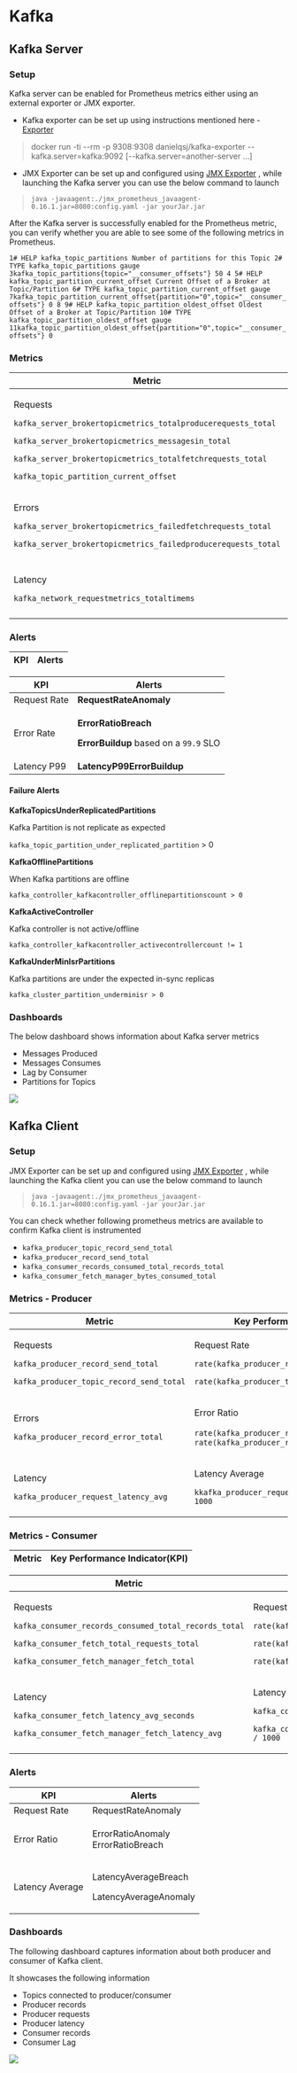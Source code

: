 # Kafka

## Kafka Server <a href="#kafka-server" id="kafka-server"></a>

### Setup <a href="#setup" id="setup"></a>

Kafka server can be enabled for Prometheus metrics either using an external exporter or JMX exporter.

* Kafka exporter can be set up using instructions mentioned here - [Exporter](https://github.com/danielqsj/kafka\_exporter)

> docker run -ti --rm -p 9308:9308 danielqsj/kafka-exporter --kafka.server=kafka:9092 \[--kafka.server=another-server ...]

&#x20;

* JMX Exporter can be set up and configured using [JMX Exporter](https://github.com/prometheus/jmx\_exporter) , while launching the Kafka server you can use the below command to launch

> `java -javaagent:./jmx_prometheus_javaagent-0.16.1.jar=8080:config.yaml -jar yourJar.jar`

After the Kafka server is successfully enabled for the Prometheus metric, you can verify whether you are able to see some of the following metrics in Prometheus.

&#x20;

`1# HELP kafka_topic_partitions Number of partitions for this Topic 2# TYPE kafka_topic_partitions gauge 3kafka_topic_partitions{topic="__consumer_offsets"} 50 4 5# HELP kafka_topic_partition_current_offset Current Offset of a Broker at Topic/Partition 6# TYPE kafka_topic_partition_current_offset gauge 7kafka_topic_partition_current_offset{partition="0",topic="__consumer_offsets"} 0 8 9# HELP kafka_topic_partition_oldest_offset Oldest Offset of a Broker at Topic/Partition 10# TYPE kafka_topic_partition_oldest_offset gauge 11kafka_topic_partition_oldest_offset{partition="0",topic="__consumer_offsets"} 0`

### Metrics <a href="#metrics" id="metrics"></a>

| **Metric**                                                                                                                                                                                                                                                                                            | **Key Performance Indicator(KPI)**                                                                                                                                                           |
| ----------------------------------------------------------------------------------------------------------------------------------------------------------------------------------------------------------------------------------------------------------------------------------------------------- | -------------------------------------------------------------------------------------------------------------------------------------------------------------------------------------------- |
| <p>Requests</p><p><code>kafka_server_brokertopicmetrics_totalproducerequests_total</code></p><p><code>kafka_server_brokertopicmetrics_messagesin_total</code></p><p><code>kafka_server_brokertopicmetrics_totalfetchrequests_total</code></p><p><code>kafka_topic_partition_current_offset</code></p> | <p>Request Rate</p><p><code>rate(kafka_server_brokertopicmetrics_totalproducerequests_total[5m])</code></p><p><code>rate(kafka_server_brokertopicmetrics_messagesin_total[5m])</code></p>    |
| <p>Errors</p><p><code>kafka_server_brokertopicmetrics_failedfetchrequests_total</code></p><p><code>kafka_server_brokertopicmetrics_failedproducerequests_total</code></p>                                                                                                                             | <p>Error Ratio</p><p><code>rate(kafka_server_brokertopicmetrics_failedfetchrequests_total[5m])</code>/ <code>rate(kafka_server_brokertopicmetrics_totalproducerequests_total[5m])</code></p> |
| <p>Latency</p><p><code>kafka_network_requestmetrics_totaltimems</code></p>                                                                                                                                                                                                                            | <p>Latency P99</p><p><code>kafka_network_requestmetrics_totaltimems{request="Produce", quantile="0.99"} / 1000</code></p>                                                                    |

### Alerts <a href="#alerts" id="alerts"></a>

| **KPI** | **Alerts** |
| ------- | ---------- |

| **KPI**      | **Alerts**                                                                                                    |
| ------------ | ------------------------------------------------------------------------------------------------------------- |
| Request Rate | **RequestRateAnomaly**                                                                                        |
| Error Rate   | <p><strong>ErrorRatioBreach</strong></p><p><strong>ErrorBuildup</strong> based on a <code>99.9</code> SLO</p> |
| Latency P99  | **LatencyP99ErrorBuildup**                                                                                    |

#### Failure Alerts <a href="#failure-alerts" id="failure-alerts"></a>

**KafkaTopicsUnderReplicatedPartitions**

Kafka Partition is not replicate as expected

`kafka_topic_partition_under_replicated_partition` > 0

**KafkaOfflinePartitions**

When Kafka partitions are offline

`kafka_controller_kafkacontroller_offlinepartitionscount > 0`

**KafkaActiveController**

Kafka controller is not active/offline

`kafka_controller_kafkacontroller_activecontrollercount != 1`

**KafkaUnderMinIsrPartitions**

Kafka partitions are under the expected in-sync replicas

`kafka_cluster_partition_underminisr > 0`

### Dashboards <a href="#dashboards" id="dashboards"></a>

The below dashboard shows information about Kafka server metrics

* Messages Produced
* Messages Consumes
* Lag by Consumer
* Partitions for Topics

![](<../../.gitbook/assets/image (8).png>)



## Kafka Client <a href="#kafka-client" id="kafka-client"></a>

### Setup <a href="#setup.1" id="setup.1"></a>

JMX Exporter can be set up and configured using [JMX Exporter](https://github.com/prometheus/jmx\_exporter) , while launching the Kafka client you can use the below command to launch

> `java -javaagent:./jmx_prometheus_javaagent-0.16.1.jar=8080:config.yaml -jar yourJar.jar`

&#x20;

You can check whether following prometheus metrics are available to confirm Kafka client is instrumented

* `kafka_producer_topic_record_send_total`
* `kafka_producer_record_send_total`
* `kafka_consumer_records_consumed_total_records_total`
* `kafka_consumer_fetch_manager_bytes_consumed_total`

### Metrics - Producer <a href="#metrics-producer" id="metrics-producer"></a>

| **Metric**                                                                                                                    | **Key Performance Indicator(KPI)**                                                                                                                    |
| ----------------------------------------------------------------------------------------------------------------------------- | ----------------------------------------------------------------------------------------------------------------------------------------------------- |
| <p>Requests</p><p><code>kafka_producer_record_send_total</code></p><p><code>kafka_producer_topic_record_send_total</code></p> | <p>Request Rate</p><p><code>rate(kafka_producer_record_send_total[5m])</code></p><p><code>rate(kafka_producer_topic_record_send_total[5m])</code></p> |
| <p>Errors</p><p><code>kafka_producer_record_error_total</code></p><p> </p>                                                    | <p>Error Ratio</p><p><code>rate(kafka_producer_record_error_total[5m])</code>/ <code>rate(kafka_producer_record_send_total[5m])</code></p>            |
| <p>Latency</p><p><code>kafka_producer_request_latency_avg</code></p>                                                          | <p>Latency Average</p><p><code>kkafka_producer_request_latency_avg/ 1000</code></p>                                                                   |

### Metrics - Consumer <a href="#metrics-consumer" id="metrics-consumer"></a>

| **Metric** | **Key Performance Indicator(KPI)** |
| ---------- | ---------------------------------- |

| **Metric**                                                                                                                                                                                                      | **Key Performance Indicator(KPI)**                                                                                                                                                                                                      |
| --------------------------------------------------------------------------------------------------------------------------------------------------------------------------------------------------------------- | --------------------------------------------------------------------------------------------------------------------------------------------------------------------------------------------------------------------------------------- |
| <p>Requests</p><p><code>kafka_consumer_records_consumed_total_records_total</code></p><p><code>kafka_consumer_fetch_total_requests_total</code></p><p><code>kafka_consumer_fetch_manager_fetch_total</code></p> | <p>Request Rate</p><p><code>rate(kafka_consumer_fetch_total_requests_total[5m])</code></p><p><code>rate(kafka_consumer_fetch_total_requests_total[5m])</code></p><p><code>rate(kafka_consumer_fetch_manager_fetch_total[5m])</code></p> |
| <p>Latency</p><p><code>kafka_consumer_fetch_latency_avg_seconds</code></p><p><code>kafka_consumer_fetch_manager_fetch_latency_avg</code></p>                                                                    | <p>Latency Average</p><p><code>kafka_consumer_fetch_latency_avg_seconds</code></p><p><code>kafka_consumer_fetch_manager_fetch_latency_avg / 1000</code></p>                                                                             |

### Alerts <a href="#alerts.1" id="alerts.1"></a>

| **KPI**         | **Alerts**                                              |
| --------------- | ------------------------------------------------------- |
| Request Rate    | RequestRateAnomaly                                      |
| Error Ratio     | <p>ErrorRatioAnomaly<br>ErrorRatioBreach</p>            |
| Latency Average | <p>LatencyAverageBreach</p><p>LatencyAverageAnomaly</p> |

### Dashboards <a href="#dashboards.1" id="dashboards.1"></a>

The following dashboard captures information about both producer and consumer of Kafka client.

It showcases the following information

* Topics connected to producer/consumer
* Producer records
* Producer requests
* Producer latency
* Consumer records
* Consumer Lag

![](<../../.gitbook/assets/image (12).png>)
